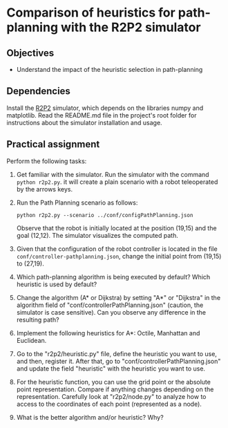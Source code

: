 # Comparison of heuristics for path-planning with the R2P2 simulator

## Objectives

* Understand the impact of the heuristic selection in path-planning

## Dependencies

Install the [R2P2](https://github.com/ISG-UAH/R2P2) simulator, which depends on the libraries numpy and matplotlib. Read the README.md file in the project's root folder for instructions about the simulator installation and usage.

## Practical assignment

Perform the following tasks:

1. Get familiar with the simulator. Run the simulator with the command `python r2p2.py`. it will create a plain scenario with a robot teleoperated by the arrows keys.

2. Run the Path Planning scenario as follows:

   ```
   python r2p2.py --scenario ../conf/configPathPlanning.json
   ```

   Observe that the robot is initially located at the position (19,15) and the goal (12,12). The simulator visualizes the computed path. 
   
3. Given that the configuration of the robot controller is located in the file ```conf/controller-pathplanning.json```, change the initial point from (19,15) to (27,19).

4. Which path-planning algorithm is being executed by default? Which heuristic is used by default?

5. Change the algorithm (A* or Dijkstra) by setting "A*" or "Dijkstra" in the algorithm field of "conf/controllerPathPlanning.json"  (caution, the simulator is case sensitive). Can you observe any difference in the resulting path?

5. Implement the following heuristics for A*: Octile, Manhattan and Euclidean.

6. Go to the "r2p2/heuristic.py" file, define the heuristic you want to use, and then, register it. After that, go to "conf/controllerPathPlanning.json" and update the field "heuristic" with the heuristic you want to use. 

7. For the heuristic function, you can use the grid point or the absolute point representation. Compare if anything changes depending on the representation. Carefully look at "r2p2/node.py" to analyze how to access to the coordinates of each point (represented as a node).

8. What is the better algorithm and/or heuristic? Why?
